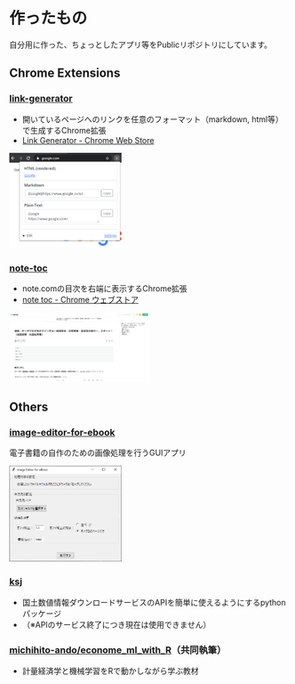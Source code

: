 

# 作ったもの

自分用に作った、ちょっとしたアプリ等をPublicリポジトリにしています。

## Chrome Extensions

### [link-generator](https://github.com/nigimitama/link-generator)

- 開いているページへのリンクを任意のフォーマット（markdown, html等）で生成するChrome拡張
- [Link Generator - Chrome Web Store](https://chrome.google.com/webstore/detail/link-generator/dcepleilgmacpdjlcbgjaddnoejognkc)

<img src="https://github.com/nigimitama/link-generator/raw/main/images/image-20210228191309904.png" width="40%">

### [note-toc](https://github.com/nigimitama/note-toc)

- note.comの目次を右端に表示するChrome拡張
- [note toc - Chrome ウェブストア](https://chrome.google.com/webstore/detail/note-toc/dddpojfjpcidbebhjijlchdkfmegoidg?hl=ja)

<img src="https://github.com/nigimitama/note-toc/raw/main/images/image-20220130222521595.png" width="50%">

## Others

### [image-editor-for-ebook](https://github.com/nigimitama/image-editor-for-ebook)

電子書籍の自作のための画像処理を行うGUIアプリ

<img src="https://raw.githubusercontent.com/nigimitama/image-editor-for-ebook/master/README.assets/image-20230107154633566.png" width="40%">


### [ksj](https://github.com/nigimitama/ksj)

- 国土数値情報ダウンロードサービスのAPIを簡単に使えるようにするpythonパッケージ
- （※APIのサービス終了につき現在は使用できません）



### [michihito-ando/econome_ml_with_R](https://github.com/michihito-ando/econome_ml_with_R)（共同執筆）

- 計量経済学と機械学習をRで動かしながら学ぶ教材